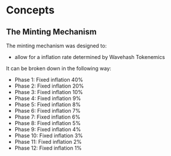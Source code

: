 <!--
order: 0
-->

# Concepts

## The Minting Mechanism

The minting mechanism was designed to:

- allow for a inflation rate determined by Wavehash Tokenemics

It can be broken down in the following way:

- Phase 1: Fixed inflation 40%
- Phase 2: Fixed inflation 20%
- Phase 3: Fixed inflation 10%
- Phase 4: Fixed inflation 9%
- Phase 5: Fixed inflation 8%
- Phase 6: Fixed inflation 7%
- Phase 7: Fixed inflation 6%
- Phase 8: Fixed inflation 5%
- Phase 9: Fixed inflation 4%
- Phase 10: Fixed inflation 3%
- Phase 11: Fixed inflation 2%
- Phase 12: Fixed inflation 1%
